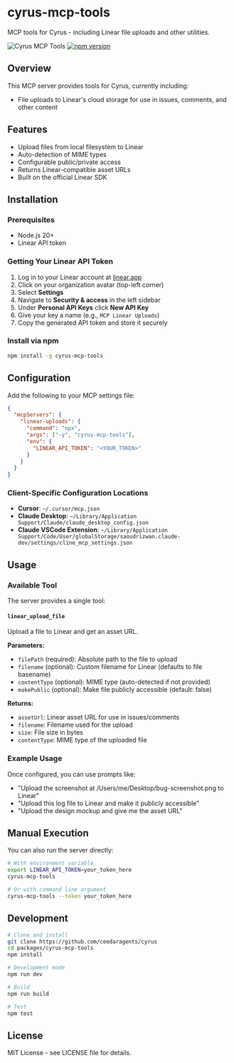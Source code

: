 # cyrus-mcp-tools

MCP tools for Cyrus - including Linear file uploads and other utilities.

![Cyrus MCP Tools](https://img.shields.io/badge/Cyrus-MCP%20Tools-blue)
[![npm version](https://img.shields.io/npm/v/cyrus-mcp-tools.svg)](https://www.npmjs.com/package/cyrus-mcp-tools)

## Overview

This MCP server provides tools for Cyrus, currently including:
- File uploads to Linear's cloud storage for use in issues, comments, and other content

## Features

- Upload files from local filesystem to Linear
- Auto-detection of MIME types
- Configurable public/private access
- Returns Linear-compatible asset URLs
- Built on the official Linear SDK

## Installation

### Prerequisites

- Node.js 20+
- Linear API token

### Getting Your Linear API Token

1. Log in to your Linear account at [linear.app](https://linear.app)
2. Click on your organization avatar (top-left corner)
3. Select **Settings**
4. Navigate to **Security & access** in the left sidebar
5. Under **Personal API Keys** click **New API Key**
6. Give your key a name (e.g., `MCP Linear Uploads`)
7. Copy the generated API token and store it securely

### Install via npm

```bash
npm install -g cyrus-mcp-tools
```

## Configuration

Add the following to your MCP settings file:

```json
{
  "mcpServers": {
    "linear-uploads": {
      "command": "npx",
      "args": ["-y", "cyrus-mcp-tools"],
      "env": {
        "LINEAR_API_TOKEN": "<YOUR_TOKEN>"
      }
    }
  }
}
```

### Client-Specific Configuration Locations

- **Cursor**: `~/.cursor/mcp.json`
- **Claude Desktop**: `~/Library/Application Support/Claude/claude_desktop_config.json`
- **Claude VSCode Extension**: `~/Library/Application Support/Code/User/globalStorage/saoudrizwan.claude-dev/settings/cline_mcp_settings.json`

## Usage

### Available Tool

The server provides a single tool:

#### `linear_upload_file`

Upload a file to Linear and get an asset URL.

**Parameters:**
- `filePath` (required): Absolute path to the file to upload
- `filename` (optional): Custom filename for Linear (defaults to file basename)
- `contentType` (optional): MIME type (auto-detected if not provided)
- `makePublic` (optional): Make file publicly accessible (default: false)

**Returns:**
- `assetUrl`: Linear asset URL for use in issues/comments
- `filename`: Filename used for the upload
- `size`: File size in bytes
- `contentType`: MIME type of the uploaded file

### Example Usage

Once configured, you can use prompts like:

- "Upload the screenshot at /Users/me/Desktop/bug-screenshot.png to Linear"
- "Upload this log file to Linear and make it publicly accessible"
- "Upload the design mockup and give me the asset URL"

## Manual Execution

You can also run the server directly:

```bash
# With environment variable
export LINEAR_API_TOKEN=your_token_here
cyrus-mcp-tools

# Or with command line argument
cyrus-mcp-tools --token your_token_here
```

## Development

```bash
# Clone and install
git clone https://github.com/ceedaragents/cyrus
cd packages/cyrus-mcp-tools
npm install

# Development mode
npm run dev

# Build
npm run build

# Test
npm test
```

## License

MIT License - see LICENSE file for details.
